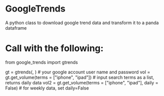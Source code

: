 # GoogleTrends
A python class to download google trend data and transform it to a panda dataframe

# Call with the following:

from google_trends import gtrends

gt = gtrends(<username>, <password>) # your google account user name and password
vol = gt.get_volume(terms = ["iphone", "ipad"]) # input search terms as a list, returns daily data
vol2 = gt.get_volume(terms = ["iphone", "ipad"], daily = False) # for weekly data, set daily=False
